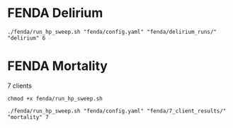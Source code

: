 # FENDA Delirium

```
./fenda/run_hp_sweep.sh "fenda/config.yaml" "fenda/delirium_runs/" "delirium" 6
```



# FENDA Mortality

7 clients
```
chmod +x fenda/run_hp_sweep.sh

./fenda/run_hp_sweep.sh "fenda/config.yaml" "fenda/7_client_results/" "mortality" 7
```
